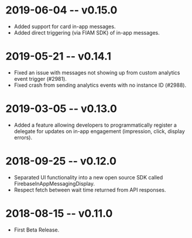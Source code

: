 # 2019-06-04 -- v0.15.0
- Added support for card in-app messages.
- Added direct triggering (via FIAM SDK) of in-app messages.

# 2019-05-21 -- v0.14.1
- Fixed an issue with messages not showing up from custom analytics event trigger (#2981).
- Fixed crash from sending analytics events with no instance ID (#2988).

# 2019-03-05 -- v0.13.0
- Added a feature allowing developers to programmatically register a delegate for updates on in-app engagement (impression, click, display errors).

# 2018-09-25 -- v0.12.0
- Separated UI functionality into a new open source SDK called FirebaseInAppMessagingDisplay.
- Respect fetch between wait time returned from API responses.

# 2018-08-15 -- v0.11.0
- First Beta Release.
